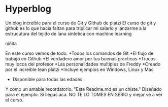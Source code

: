 # Hyperblog
Un blog increíble para el curso de Git y Github de platzi
El curso de git y github es lo que hacia faltan para triplicar mi salario y lanzarme a la estrucutura del tejido de lana sintetica con machine learning

  niñita 

  En este curso vemos de todo:
  *Todos los comandos de Git
  *El flujo de trabajo en Github
  *El verdadero amor por tus buenas practicas
  *Trucos muy locos del profesor
  *Las personalidades multiples de Freddy
  *Creado por el increible tean platzi
  *Incluye ejemplos en Windows, Linux y Mac 
  * Disponible para todas las edades





  Y como un amable recordatorio. "Este Readme.md es un chiste." Diseñado para el ejemplo. Si llegas aca. NO TE LO TOMES EN SERIO y mejor ve a ver el curso.